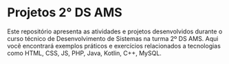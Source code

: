 # Projetos 2° DS AMS
Este repositório apresenta as atividades e projetos desenvolvidos durante o curso técnico de Desenvolvimento de Sistemas na turma 2º DS AMS. Aqui você encontrará exemplos práticos e exercícios relacionados a tecnologias como HTML, CSS, JS, PHP, Java, Kotlin, C++, MySQL.
